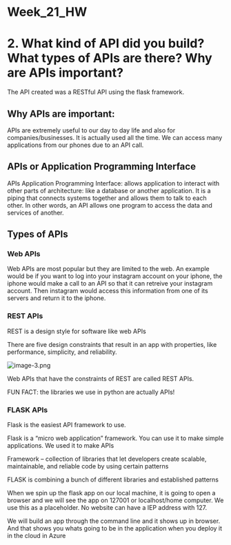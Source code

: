 # Week_21_HW

# 2.	What kind of API did you build? What types of APIs are there? Why are APIs important?

The API created was a RESTful API using the flask framework. 

## Why APIs are important:

APIs are extremely useful to our day to day life and also for companies/businesses. It is actually used all the time. We can access many applications from our phones due to an API call. 

## APIs or Application Programming Interface 

APIs Application Programming Interface: allows application to interact with other parts of architecture: like a database or another application. It is a piping that connects systems together and allows them to talk to each other. In other words, an API allows one program to access the data and services of another. 

## Types of APIs

### Web APIs
Web APIs are most popular but they are limited to the web.
An example would be if you want to log into your instagram account on your iphone, the iphone would make a call to an API so that it can retreive your instagram account. Then instagram would access this information from one of its servers and return it to the iphone. 

### REST APIs

REST is a design style for software like web APIs  

There are five design constraints that result in an app with properties, like performance, simplicity, and reliability.

![image-3.png](attachment:image-3.png)

Web APIs that have the constraints of REST are called REST APIs. 

FUN FACT: the libraries we use in python are actually APIs!

### FLASK APIs

Flask is the easiest API framework to use. 

Flask is a “micro web application” framework. You can use it to make simple applications. We used it to make APIs

Framework – collection of libraries that let developers create scalable, maintainable, and reliable code by using certain patterns

FLASK is combining a bunch of different libraries and established patterns 

When we spin up the flask app on our local machine, it is going to open a browser and we will see the app on  127001 or localhost/home computer. We use this as a placeholder. No website can have a IEP address with 127. 

We will build an app through the command line and it shows up in browser. And that shows you whats going to be in the application when you deploy it in the cloud in Azure
